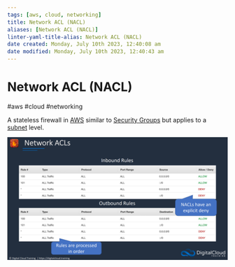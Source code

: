```yaml
---
tags: [aws, cloud, networking]
title: Network ACL (NACL)
aliases: [Network ACL (NACL)]
linter-yaml-title-alias: Network ACL (NACL)
date created: Monday, July 10th 2023, 12:40:08 am
date modified: Monday, July 10th 2023, 12:40:43 am
---
```

# Network ACL (NACL)
#aws #cloud #networking 

A stateless firewall in [AWS](Cloud%20Computing/AWS/AWS.md) similar to [Security Groups](Cloud%20Computing/AWS/Networking/Security%20Groups.md) but applies to a [subnet](Cloud%20Computing/AWS/Networking/Subnet.md) level. 

![](Attachments/Pasted%20image%2020230305200124.png)